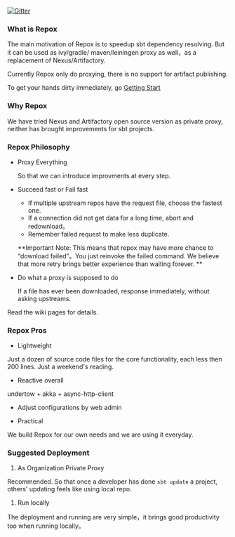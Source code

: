 [![Gitter](https://badges.gitter.im/Join%20Chat.svg)](https://gitter.im/Centaur/repox?utm_source=badge&utm_medium=badge&utm_campaign=pr-badge&utm_content=badge)

### What is Repox
The main motivation of Repox is to speedup sbt dependency resolving. But it can be used as ivy/gradle/ maven/leiningen proxy as well，as a replacement of Nexus/Artifactory.

Currently Repox only do proxying, there is no support for artifact publishing.

To get your hands dirty immediately, go [Getting Start](https://github.com/Centaur/repox/wiki/Getting-Started)

### Why Repox

We have tried Nexus and Artifactory open source version as private proxy, neither has brought improvements for sbt projects.

### Repox Philosophy

* Proxy Everything

   So that we can introduce improvments at every step.

* Succeed fast or Fail fast

     * If multiple upstream repos have the request file, choose the fastest one.
     * If a connection did not get data for a long time, abort and redownload。
     * Remember failed request to make less duplicate.

  **Important Note: This means that repox may have more chance to “download failed”。You just reinvoke the failed command. We believe that more retry brings better experience than waiting forever. **

* Do what a proxy is supposed to do

   If a file has ever been downloaded, response immediately, without asking upstreams.

Read the wiki pages for details.

### Repox Pros

* Lightweight

Just a dozen of source code files for the core functionality, each less then 200 lines. Just a weekend's reading.

* Reactive overall

undertow + akka + async-http-client

* Adjust configurations by web admin

* Practical

We build Repox for our own needs and we are using it everyday.

### Suggested Deployment
1. As Organization Private Proxy

Recommended. So that once a developer has done `sbt update` a project, others' updating feels like using local repo.

1. Run locally

The deployment and running are very simple，it brings good productivity too when running locally。
